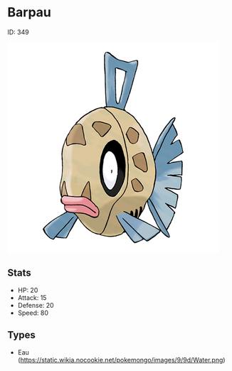 # Barpau


ID: 349

![](https://raw.githubusercontent.com/PokeAPI/sprites/master/sprites/pokemon/other/official-artwork/349.png "Barpau")

## Stats


 - HP: 20
 - Attack: 15
 - Defense: 20
 - Speed: 80

## Types


 - Eau (https://static.wikia.nocookie.net/pokemongo/images/9/9d/Water.png)
